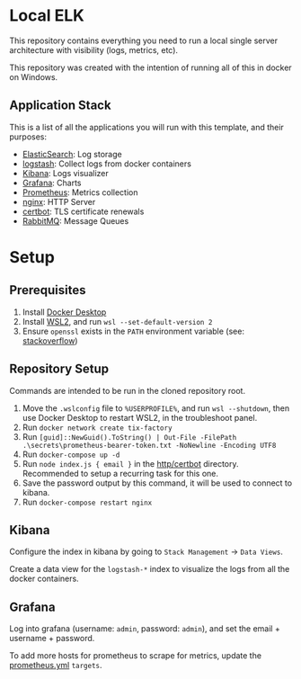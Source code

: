 # Local ELK

This repository contains everything you need to run a local single server architecture with visibility (logs, metrics, etc).

This repository was created with the intention of running all of this in docker on Windows.

## Application Stack

This is a list of all the applications you will run with this template, and their purposes:

- [ElasticSearch](https://www.elastic.co/elasticsearch/): Log storage
- [logstash](https://www.elastic.co/logstash/): Collect logs from docker containers
- [Kibana](https://www.elastic.co/kibana/): Logs visualizer
- [Grafana](https://grafana.com/): Charts
- [Prometheus](https://prometheus.io/): Metrics collection
- [nginx](https://www.nginx.com): HTTP Server
- [certbot](https://certbot.eff.org/): TLS certificate renewals
- [RabbitMQ](https://www.rabbitmq.com/): Message Queues

# Setup

## Prerequisites

1. Install [Docker Desktop](https://www.docker.com/products/docker-desktop)
2. Install [WSL2](https://aka.ms/wsl2kernel), and run `wsl --set-default-version 2`
3. Ensure `openssl` exists in the `PATH` environment variable (see: [stackoverflow](https://stackoverflow.com/a/51757939/1663648))

## Repository Setup

Commands are intended to be run in the cloned repository root.

1. Move the `.wslconfig` file to `%USERPROFILE%`, and run `wsl --shutdown`, then use Docker Desktop to restart WSL2, in the troubleshoot panel.
2. Run `docker network create tix-factory`
3. Run `[guid]::NewGuid().ToString() | Out-File -FilePath .\secrets\prometheus-bearer-token.txt -NoNewline -Encoding UTF8`
4. Run `docker-compose up -d`
5. Run `node index.js { email }` in the [http/certbot](./http/certbot) directory. Recommended to setup a recurring task for this one.
6. Save the password output by this command, it will be used to connect to kibana.
7. Run `docker-compose restart nginx`

## Kibana

Configure the index in kibana by going to `Stack Management` -> `Data Views`.

Create a data view for the `logstash-*` index to visualize the logs from all the docker containers.

## Grafana

Log into grafana (username: `admin`, password: `admin`), and set the email + username + password.

To add more hosts for prometheus to scrape for metrics, update the [prometheus.yml](./metrics/prometheus.yml) `targets`.
